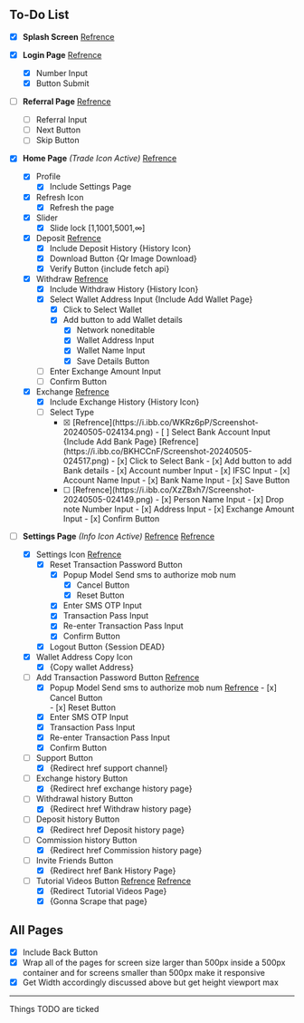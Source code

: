 ## To-Do List

- [x] **Splash Screen**
  [Refrence](https://i.ibb.co/n34BQMv/Screenshot-20240505-023727.png)

- [x] **Login Page**
      [Refrence](https://i.ibb.co/7zLd9CY/Screenshot-20240505-023744.png) 
    - [x] Number Input  
    - [x] Button Submit

- [ ] **Referral Page**
      [Refrence](https://i.ibb.co/dtgtbt7/Screenshot-20240505-023831.png) 
    - [ ] Referral Input  
    - [ ] Next Button  
    - [ ] Skip Button

- [x] **Home Page** *(Trade Icon Active)*
      [Refrence](https://i.ibb.co/Jv4wsnL/Screenshot-20240505-023948.png) 
    - [x] Profile
        - [x] Include Settings Page
    - [x] Refresh Icon  
        - [x] Refresh the page  
    - [x] Slider  
        - [x] Slide lock [1,1001,5001,∞]  
    - [x] Deposit
          [Refrence](https://i.ibb.co/DkQvP9C/Screenshot-20240505-031156.png) 
        - [x] Include Deposit History {History Icon}  
        - [x] Download Button {Qr Image Download}  
        - [x] Verify Button {include fetch api}  
    - [x] Withdraw
          [Refrence](https://i.ibb.co/qgxPdJt/Screenshot-20240505-024128.png) 
        - [x] Include Withdraw History {History Icon}  
        - [x] Select Wallet Address Input {Include Add Wallet Page}  
            - [x] Click to Select Wallet  
            - [x] Add button to add Wallet details  
                - [x] Network noneditable  
                - [x] Wallet Address Input  
                - [x] Wallet Name Input  
                - [x] Save Details Button  
        - [ ] Enter Exchange Amount Input  
        - [ ] Confirm Button  
    - [x] Exchange
          [Refrence](https://i.ibb.co/XVTy5tT/Screenshot-20240505-024145.png) 
        - [x] Include Exchange History {History Icon}  
        - [ ] Select Type  
            - [x] <Bank>
                [Refrence](https://i.ibb.co/WKRz6pP/Screenshot-20240505-024134.png) 
                - [ ] Select Bank Account Input {Include Add Bank Page}
                      [Refrence](https://i.ibb.co/BKHCCnF/Screenshot-20240505-024517.png) 
                    - [x] Click to Select Bank  
                    - [x] Add button to add Bank details
                        - [x] Account number Input  
                        - [x] IFSC Input  
                        - [x] Account Name Input  
                        - [x] Bank Name Input  
                        - [x] Save Button  
            - [ ] <Cash>
                  [Refrence](https://i.ibb.co/XzZBxh7/Screenshot-20240505-024149.png) 
                - [x] Person Name Input  
                - [x] Drop note Number Input  
                - [x] Address Input  
                - [x] Exchange Amount Input  
                - [x] Confirm Button

- [ ] **Settings Page** *(Info Icon Active)*
      [Refrence](https://i.ibb.co/gM5p5MZ/Screenshot-20240505-023958.png) 
      [Refrence](https://i.ibb.co/xzgH3n3/Screenshot-20240505-024002.png) 
    - [x] Settings Icon
          [Refrence](https://i.ibb.co/zbtNr0H/Screenshot-20240505-024019.png) 
        - [x] Reset Transaction Password Button
            - [x] Popup Model Send sms to authorize mob num  
                - [x] Cancel Button  
                - [x] Reset Button  
            - [x] Enter SMS OTP Input  
            - [x] Transaction Pass Input  
            - [x] Re-enter Transaction Pass Input  
            - [x] Confirm Button  
        - [x] Logout Button {Session DEAD}  
    - [x] Wallet Address Copy Icon  
        - [x] {Copy wallet Address}  
    - [ ] Add Transaction Password Button
          [Refrence](https://i.ibb.co/p3c7yX3/Screenshot-20240505-024029.png) 
        - [x] Popup Model Send sms to authorize mob num
              [Refrence](https://i.ibb.co/3TDtRj0/Screenshot-20240505-024023.png) 
                - [x] Cancel Button  
                - [x] Reset Button  
        - [x] Enter SMS OTP Input  
        - [x] Transaction Pass Input  
        - [x] Re-enter Transaction Pass Input  
        - [x] Confirm Button  
    - [ ] Support Button  
        - [x] {Redirect href support channel}  
    - [ ] Exchange history Button  
        - [x] {Redirect href exchange history page}  
    - [ ] Withdrawal history Button  
        - [x] {Redirect href Withdraw history page}  
    - [ ] Deposit history Button  
        - [x] {Redirect href Deposit history page}  
    - [ ] Commission history Button  
        - [x] {Redirect href Commission history page}  
    - [ ] Invite Friends Button  
        - [x] {Redirect href Bank History Page}  
    - [ ] Tutorial Videos Button
          [Refrence](https://i.ibb.co/v4PY7Mh/Screenshot-20240505-024102.png) 
          [Refrence](https://i.ibb.co/hWLk05s/Screenshot-20240505-024105.png) 
        - [x] {Redirect Tutorial Videos Page}  
        - [x] {Gonna Scrape that page}

## All Pages  
- [x] Include Back Button  
- [x] Wrap all of the pages for screen size larger than 500px inside a 500px container and for screens smaller than 500px make it responsive  
- [x] Get Width accordingly discussed above but get height viewport max  

---

Things TODO are ticked  
